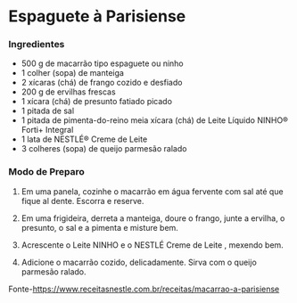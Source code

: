 # Espaguete à Parisiense

### Ingredientes

- 500 g de macarrão tipo espaguete ou ninho
- 1 colher (sopa) de manteiga
- 2 xícaras (chá) de frango cozido e desfiado
- 200 g de ervilhas frescas
- 1 xícara (chá) de presunto fatiado picado
- 1 pitada de sal
- 1 pitada de pimenta-do-reino
meia xícara (chá) de Leite Líquido NINHO® Forti+ Integral
- 1 lata de NESTLÉ® Creme de Leite
- 3 colheres (sopa) de queijo parmesão ralado

### Modo de Preparo

1. Em uma panela, cozinhe o macarrão em água fervente com sal até que fique al dente. Escorra e reserve.

2. Em uma frigideira, derreta a manteiga, doure o frango, junte a ervilha, o presunto, o sal e a pimenta e misture bem.

3. Acrescente o Leite NINHO e o NESTLÉ Creme de Leite , mexendo bem.

4. Adicione o macarrão cozido, delicadamente. Sirva com o queijo parmesão ralado.

Fonte-https://www.receitasnestle.com.br/receitas/macarrao-a-parisiense
